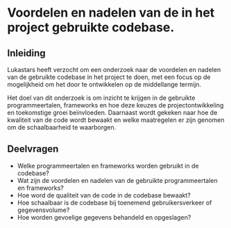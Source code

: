 # Voordelen en nadelen van de in het project gebruikte codebase.

## Inleiding
Lukastars heeft verzocht om een onderzoek naar de voordelen en nadelen van de gebruikte codebase in het project te doen, met een focus op de mogelijkheid om het door te ontwikkelen op de middellange termijn.

Het doel van dit onderzoek is om inzicht te krijgen in de gebruikte programmeertalen, frameworks en hoe deze keuzes de projectontwikkeling en toekomstige groei beïnvloeden. Daarnaast wordt gekeken naar hoe de kwaliteit van de code wordt bewaakt en welke maatregelen er zijn genomen om de schaalbaarheid te waarborgen.

## Deelvragen
- Welke programmeertalen en frameworks worden gebruikt in de codebase?
- Wat zijn de voordelen en nadelen van de gebruikte programmeertalen en frameworks?
- Hoe word de qualiteit van de code in de codebase bewaakt?
- Hoe schaalbaar is de codebase bij toenemend gebruikersverkeer of gegevensvolume?
- Hoe worden gevoelige gegevens behandeld en opgeslagen?


